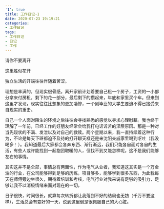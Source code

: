 ```yaml
---
'1': true
title: 工作日记-1
date: 2020-07-23 19:19:21
categories:
- 工作日记
tags:
- 工作日记
- 日记
- 工作
---
```


请你不要离开

这里胜似花开

独立生活的开端往往伴随着苦涩。

理想是丰满的，但现实很骨感。离开家前计划着要自己租一个房子，工资的一小部分拿来付房租，剩下的花一部分，最后剩下的攒起来，年底和家里买个车。但来到这里才发现，现实往往比想象的更加凄惨，一个刚毕业的大学生要迫不得已接受来自现实的重击。

自己一个人面对陌生的环境之后往往会寻找熟悉的感觉以寻求心理慰藉。我也终于理解了一年前，已经工作的好朋友经常会给我打电话诉苦的深层原因。那是一种对当先现状的不满、发泄以及对自己的救赎。两个星期以来，我一直持续着这种行为，不论是每天下班都迫不及待的打开聊天框还是来沈阳亲戚家里喝到呕吐（我没喝多！）。我知道最后大家都会各奔东西、渐行渐远，我们只能各自面对各自的生活，有些人或许能找到一起抱团取暖的人，但找不到又能怎样呢，这不是我们能够左右的事情。

其实这并不是全部，事情总有两面性，作为电气从业者，我知道这其实是一个万金油的行业，在公司能够得到足够的历练，项目够多，能够学到很多东西，为此我每天在师傅旁边坐很久，期待着培训和考核，电气行业对我来说有足够的吸引力，足够让我不以消极情绪来面对现在的一切。

日子很快，时间很长，就算每次转折都让我落到不好的结局也无妨（千万不要这样），生活总会有变好的一天，说到这里倒是很佩服自己的大心脏。